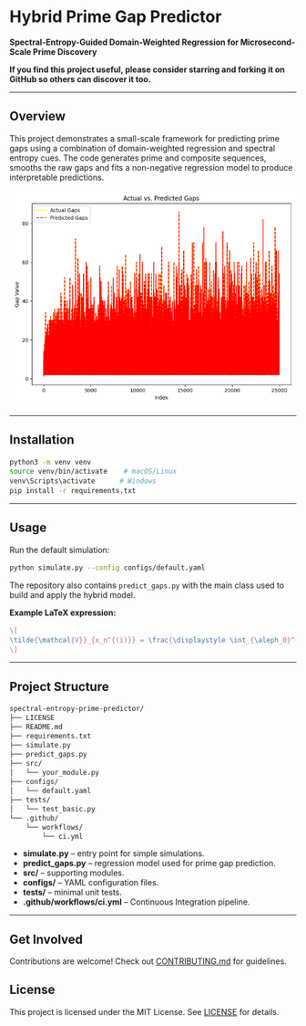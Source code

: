 # Hybrid Prime Gap Predictor

**Spectral-Entropy-Guided Domain-Weighted Regression for Microsecond-Scale Prime Discovery**

**If you find this project useful, please consider starring and forking it on GitHub so others can discover it too.**

---

## Overview

This project demonstrates a small-scale framework for predicting prime gaps using
a combination of domain-weighted regression and spectral entropy cues.
The code generates prime and composite sequences, smooths the raw gaps and fits a
non-negative regression model to produce interpretable predictions.

![Actual vs Predicted Prime Gaps](fig_actual_vs_predicted.png)

---

## Installation

```bash
python3 -m venv venv
source venv/bin/activate    # macOS/Linux
venv\Scripts\activate      # Windows
pip install -r requirements.txt
```

---

## Usage

Run the default simulation:

```bash
python simulate.py --config configs/default.yaml
```

The repository also contains `predict_gaps.py` with the main class used to build
and apply the hybrid model.

**Example LaTeX expression:**

```latex
\[
\tilde{\mathcal{V}}_{x_n^{(i)}} = \frac{\displaystyle \int_{\aleph_0}^{2^{\aleph_0}} dx}{X_n} = \frac{100\%}{X_n}
\]
```

---

## Project Structure

```
spectral-entropy-prime-predictor/
├── LICENSE
├── README.md
├── requirements.txt
├── simulate.py
├── predict_gaps.py
├── src/
│   └── your_module.py
├── configs/
│   └── default.yaml
├── tests/
│   └── test_basic.py
└── .github/
    └── workflows/
        └── ci.yml
```

- **simulate.py** – entry point for simple simulations.
- **predict_gaps.py** – regression model used for prime gap prediction.
- **src/** – supporting modules.
- **configs/** – YAML configuration files.
- **tests/** – minimal unit tests.
- **.github/workflows/ci.yml** – Continuous Integration pipeline.

---
## Get Involved

Contributions are welcome! Check out [CONTRIBUTING.md](CONTRIBUTING.md) for guidelines.

## License

This project is licensed under the MIT License. See [LICENSE](LICENSE) for details.
